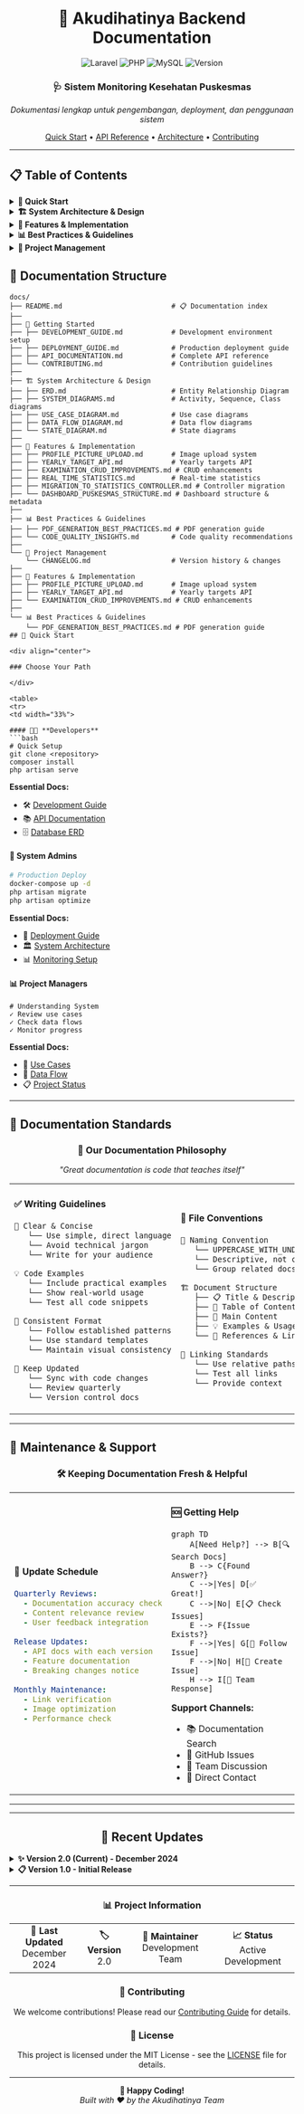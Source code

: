 <div align="center">

# 🏥 Akudihatinya Backend Documentation

<p align="center">
  <img src="https://img.shields.io/badge/Laravel-FF2D20?style=for-the-badge&logo=laravel&logoColor=white" alt="Laravel">
  <img src="https://img.shields.io/badge/PHP-777BB4?style=for-the-badge&logo=php&logoColor=white" alt="PHP">
  <img src="https://img.shields.io/badge/MySQL-005C84?style=for-the-badge&logo=mysql&logoColor=white" alt="MySQL">
  <img src="https://img.shields.io/badge/Version-2.0-brightgreen?style=for-the-badge" alt="Version">
</p>

<h3>🩺 Sistem Monitoring Kesehatan Puskesmas</h3>
<p><em>Dokumentasi lengkap untuk pengembangan, deployment, dan penggunaan sistem</em></p>

<p>
  <a href="#-quick-start">Quick Start</a> •
  <a href="#-api-reference">API Reference</a> •
  <a href="#-architecture">Architecture</a> •
  <a href="#-contributing">Contributing</a>
</p>

</div>

---

## 📋 Table of Contents

<details>
<summary><strong>🚀 Quick Start</strong></summary>

| 📖 Document | 📝 Description | 🎯 Status |
|-------------|----------------|------------|
| [**🛠️ Development Guide**](./DEVELOPMENT_GUIDE.md) | Environment setup & coding standards | ![Complete](https://img.shields.io/badge/Status-Complete-success) |
| [**🚀 Deployment Guide**](./DEPLOYMENT_GUIDE.md) | Production deployment instructions | ![Complete](https://img.shields.io/badge/Status-Complete-success) |
| [**📚 API Documentation**](./API_DOCUMENTATION.md) | Complete API endpoints reference | ![Complete](https://img.shields.io/badge/Status-Complete-success) |
| [**🤝 Contributing Guide**](./CONTRIBUTING.md) | Contribution guidelines & standards | ![Complete](https://img.shields.io/badge/Status-Complete-success) |

</details>

<details>
<summary><strong>🏗️ System Architecture & Design</strong></summary>

| 📖 Document | 📝 Description | 🎯 Status |
|-------------|----------------|------------|
| [**🗄️ Entity Relationship Diagram**](./ERD.md) | Database structure & relationships | ![Complete](https://img.shields.io/badge/Status-Complete-success) |
| [**🏛️ System Diagrams**](./SYSTEM_DIAGRAMS.md) | Activity, Sequence, Class & Architecture | ![Complete](https://img.shields.io/badge/Status-Complete-success) |
| [**👥 Use Case Diagrams**](./USE_CASE_DIAGRAM.md) | Complete system use cases | ![Complete](https://img.shields.io/badge/Status-Complete-success) |
| [**🔄 Data Flow Diagrams**](./DATA_FLOW_DIAGRAM.md) | Data flow context diagrams | ![Complete](https://img.shields.io/badge/Status-Complete-success) |
| [**🔀 State Diagrams**](./STATE_DIAGRAM.md) | User & patient state diagrams | ![Complete](https://img.shields.io/badge/Status-Complete-success) |

</details>

<details>
<summary><strong>🔧 Features & Implementation</strong></summary>

| 📖 Document | 📝 Description | 🎯 Status |
|-------------|----------------|------------|
| [**📸 Profile Picture Upload**](./PROFILE_PICTURE_UPLOAD.md) | Complete image upload system | ![Complete](https://img.shields.io/badge/Status-Complete-success) |
| [**🎯 Yearly Target API**](./YEARLY_TARGET_API.md) | Yearly targets management API | ![Complete](https://img.shields.io/badge/Status-Complete-success) |
| [**🔍 Examination CRUD**](./EXAMINATION_CRUD_IMPROVEMENTS.md) | Examination CRUD enhancements | ![Complete](https://img.shields.io/badge/Status-Complete-success) |
| [**📊 Real-time Statistics**](./REAL_TIME_STATISTICS.md) | Real-time statistics implementation | ![Complete](https://img.shields.io/badge/Status-Complete-success) |
| [**🔄 Controller Migration**](./MIGRATION_TO_STATISTICS_CONTROLLER.md) | Statistics controller migration | ![Complete](https://img.shields.io/badge/Status-Complete-success) |
| [**📋 Dashboard Structure**](./DASHBOARD_PUSKESMAS_STRUCTURE.md) | Dashboard response structure & metadata | ![Complete](https://img.shields.io/badge/Status-Complete-success) |
| [**🔧 Dashboard API Fixes**](./DASHBOARD_API_FIXES.md) | Dashboard API statistics fixes | ![Complete](https://img.shields.io/badge/Status-Complete-success) |

</details>

<details>
<summary><strong>📊 Best Practices & Guidelines</strong></summary>

| 📖 Document | 📝 Description | 🎯 Status |
|-------------|----------------|------------|
| [**📄 PDF Generation Guide**](./PDF_GENERATION_BEST_PRACTICES.md) | Comprehensive PDF generation guide | ![Complete](https://img.shields.io/badge/Status-Complete-success) |
| [**⚡ Code Quality Insights**](./CODE_QUALITY_INSIGHTS.md) | Code quality recommendations | ![Complete](https://img.shields.io/badge/Status-Complete-success) |

</details>

<details>
<summary><strong>📝 Project Management</strong></summary>

| 📖 Document | 📝 Description | 🎯 Status |
|-------------|----------------|------------|
| [**📋 Changelog**](./CHANGELOG.md) | Project version history & changes | ![Complete](https://img.shields.io/badge/Status-Complete-success) |

</details>

## 📁 Documentation Structure

```
docs/
├── README.md                           # 📋 Documentation index
├── 
├── 🚀 Getting Started
├── ├── DEVELOPMENT_GUIDE.md            # Development environment setup
├── ├── DEPLOYMENT_GUIDE.md             # Production deployment guide
├── ├── API_DOCUMENTATION.md            # Complete API reference
├── └── CONTRIBUTING.md                 # Contribution guidelines
├── 
├── 🏗️ System Architecture & Design
├── ├── ERD.md                          # Entity Relationship Diagram
├── ├── SYSTEM_DIAGRAMS.md              # Activity, Sequence, Class diagrams
├── ├── USE_CASE_DIAGRAM.md             # Use case diagrams
├── ├── DATA_FLOW_DIAGRAM.md            # Data flow diagrams
├── └── STATE_DIAGRAM.md                # State diagrams
├── 
├── 🔧 Features & Implementation
├── ├── PROFILE_PICTURE_UPLOAD.md       # Image upload system
├── ├── YEARLY_TARGET_API.md            # Yearly targets API
├── ├── EXAMINATION_CRUD_IMPROVEMENTS.md # CRUD enhancements
├── ├── REAL_TIME_STATISTICS.md         # Real-time statistics
├── ├── MIGRATION_TO_STATISTICS_CONTROLLER.md # Controller migration
├── └── DASHBOARD_PUSKESMAS_STRUCTURE.md # Dashboard structure & metadata
├── 
├── 📊 Best Practices & Guidelines
├── ├── PDF_GENERATION_BEST_PRACTICES.md # PDF generation guide
├── └── CODE_QUALITY_INSIGHTS.md        # Code quality recommendations
├── 
└── 📝 Project Management
    └── CHANGELOG.md                    # Version history & changes
├── 
├── 🔧 Features & Implementation
├── ├── PROFILE_PICTURE_UPLOAD.md       # Image upload system
├── ├── YEARLY_TARGET_API.md            # Yearly targets API
├── └── EXAMINATION_CRUD_IMPROVEMENTS.md # CRUD enhancements
├── 
└── 📊 Best Practices & Guidelines
    └── PDF_GENERATION_BEST_PRACTICES.md # PDF generation guide
## 🚀 Quick Start

<div align="center">

### Choose Your Path

</div>

<table>
<tr>
<td width="33%">

#### 👨‍💻 **Developers**
```bash
# Quick Setup
git clone <repository>
composer install
php artisan serve
```

**Essential Docs:**
- 🛠️ [Development Guide](DEVELOPMENT_GUIDE.md)
- 📚 [API Documentation](API_DOCUMENTATION.md) 
- 🗄️ [Database ERD](ERD.md)

</td>
<td width="33%">

#### 🔧 **System Admins**
```bash
# Production Deploy
docker-compose up -d
php artisan migrate
php artisan optimize
```

**Essential Docs:**
- 🚀 [Deployment Guide](DEPLOYMENT_GUIDE.md)
- 🏛️ [System Architecture](SYSTEM_DIAGRAMS.md)
- 📊 [Monitoring Setup](REAL_TIME_STATISTICS.md)

</td>
<td width="33%">

#### 📊 **Project Managers**
```text
# Understanding System
✓ Review use cases
✓ Check data flows  
✓ Monitor progress
```

**Essential Docs:**
- 👥 [Use Cases](USE_CASE_DIAGRAM.md)
- 🔄 [Data Flow](DATA_FLOW_DIAGRAM.md)
- 📋 [Project Status](CHANGELOG.md)

</td>
</tr>
</table>

---

## 📝 Documentation Standards

<div align="center">

### 🎯 Our Documentation Philosophy
*"Great documentation is code that teaches itself"*

</div>

<table>
<tr>
<td width="50%">

#### ✅ **Writing Guidelines**

```markdown
📝 Clear & Concise
   └── Use simple, direct language
   └── Avoid technical jargon
   └── Write for your audience

💡 Code Examples
   └── Include practical examples
   └── Show real-world usage
   └── Test all code snippets

🔄 Consistent Format
   └── Follow established patterns
   └── Use standard templates
   └── Maintain visual consistency

🔄 Keep Updated
   └── Sync with code changes
   └── Review quarterly
   └── Version control docs
```

</td>
<td width="50%">

#### 📁 **File Conventions**

```markdown
📂 Naming Convention
   └── UPPERCASE_WITH_UNDERSCORES.md
   └── Descriptive, not cryptic
   └── Group related docs

🏗️ Document Structure
   ├── 📋 Title & Description
   ├── 📑 Table of Contents
   ├── 📖 Main Content
   ├── 💡 Examples & Usage
   └── 🔗 References & Links

🔗 Linking Standards
   └── Use relative paths
   └── Test all links
   └── Provide context
```

</td>
</tr>
</table>

---

## 🔄 Maintenance & Support

<div align="center">

### 🛠️ Keeping Documentation Fresh & Helpful

</div>

<table>
<tr>
<td width="50%">

#### 📅 **Update Schedule**

```yaml
Quarterly Reviews:
  - Documentation accuracy check
  - Content relevance review
  - User feedback integration
  
Release Updates:
  - API docs with each version
  - Feature documentation
  - Breaking changes notice
  
Monthly Maintenance:
  - Link verification
  - Image optimization
  - Performance check
```

</td>
<td width="50%">

#### 🆘 **Getting Help**

```mermaid
graph TD
    A[Need Help?] --> B[🔍 Search Docs]
    B --> C{Found Answer?}
    C -->|Yes| D[✅ Great!]
    C -->|No| E[📋 Check Issues]
    E --> F{Issue Exists?}
    F -->|Yes| G[👀 Follow Issue]
    F -->|No| H[🐛 Create Issue]
    H --> I[👥 Team Response]
```

**Support Channels:**
- 📚 Documentation Search
- 🐛 GitHub Issues
- 💬 Team Discussion
- 📧 Direct Contact

</td>
</tr>
</table>

---

---

<div align="center">

## 🔄 Recent Updates

</div>

<details>
<summary><strong>✨ Version 2.0 (Current) - December 2024</strong></summary>

### 🆕 **Major Enhancements**
- 🎨 **Enhanced Documentation Structure** - Modern, professional design with collapsible sections
- 📸 **Profile Picture Upload** - Complete implementation guide with best practices
- 📄 **PDF Generation** - Comprehensive guide with optimization techniques
- 🎯 **Use Case Diagrams** - Complete system functionality mapping
- 🏗️ **System Architecture** - Detailed diagrams and documentation
- 🔗 **API Documentation** - Enhanced endpoint reference with examples
- 🔧 **Dashboard API Fixes** - Improved JSON response consistency

### 🐛 **Bug Fixes & Improvements**
- ✅ Fixed dashboard statistics endpoint inconsistencies
- ✅ Improved monthly target calculations
- ✅ Enhanced error handling documentation
- ✅ Updated code quality guidelines

</details>

<details>
<summary><strong>📋 Version 1.0 - Initial Release</strong></summary>

### 🚀 **Foundation**
- 🏗️ Initial documentation framework
- 🗄️ Database design & ERD
- 🚀 Deployment guidelines
- 💻 Development environment setup
- 📚 Basic API documentation

</details>

---

<div align="center">

### 📊 **Project Information**

<table>
<tr>
<td align="center"><strong>📅 Last Updated</strong><br>December 2024</td>
<td align="center"><strong>🏷️ Version</strong><br>2.0</td>
<td align="center"><strong>👥 Maintainer</strong><br>Development Team</td>
<td align="center"><strong>📈 Status</strong><br>Active Development</td>
</tr>
</table>

### 🤝 **Contributing**

We welcome contributions! Please read our [Contributing Guide](CONTRIBUTING.md) for details.

### 📄 **License**

This project is licensed under the MIT License - see the [LICENSE](../LICENSE) file for details.

---

<p>
  <strong>🚀 Happy Coding!</strong><br>
  <em>Built with ❤️ by the Akudihatinya Team</em>
</p>

</div>